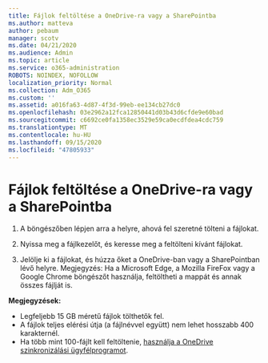 ```yaml
---
title: Fájlok feltöltése a OneDrive-ra vagy a SharePointba
ms.author: matteva
author: pebaum
manager: scotv
ms.date: 04/21/2020
ms.audience: Admin
ms.topic: article
ms.service: o365-administration
ROBOTS: NOINDEX, NOFOLLOW
localization_priority: Normal
ms.collection: Adm_O365
ms.custom: ''
ms.assetid: a016fa63-4d87-4f3d-99eb-ee134cb27dc0
ms.openlocfilehash: 03e2962a12fca12850441d03b43d6cfde9e60bad
ms.sourcegitcommit: c6692ce0fa1358ec3529e59ca0ecdfdea4cdc759
ms.translationtype: MT
ms.contentlocale: hu-HU
ms.lasthandoff: 09/15/2020
ms.locfileid: "47805933"
---
```

# <a name="upload-files-to-onedrive-or-sharepoint"></a>Fájlok feltöltése a OneDrive-ra vagy a SharePointba

1. A böngészőben lépjen arra a helyre, ahová fel szeretné tölteni a fájlokat.
    
2. Nyissa meg a fájlkezelőt, és keresse meg a feltölteni kívánt fájlokat.
    
3. Jelölje ki a fájlokat, és húzza őket a OneDrive-ban vagy a SharePointban lévő helyre. Megjegyzés: Ha a Microsoft Edge, a Mozilla FireFox vagy a Google Chrome böngészőt használja, feltöltheti a mappát és annak összes fájlját is.
    
**Megjegyzések:**
- Legfeljebb 15 GB méretű fájlok tölthetők fel. 
- A fájlok teljes elérési útja (a fájlnévvel együtt) nem lehet hosszabb 400 karakternél. 
- Ha több mint 100-fájlt kell feltöltenie, [használja a OneDrive szinkronizálási ügyfélprogramot](https://go.microsoft.com/fwlink/?linkid=866427). 
  

